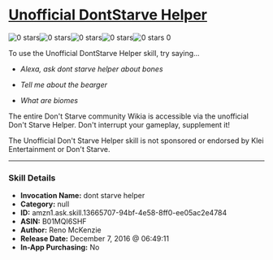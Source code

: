 # [Unofficial DontStarve Helper](http://alexa.amazon.com/#skills/amzn1.ask.skill.13665707-94bf-4e58-8ff0-ee05ac2e4784)
![0 stars](../../images/ic_star_border_black_18dp_1x.png)![0 stars](../../images/ic_star_border_black_18dp_1x.png)![0 stars](../../images/ic_star_border_black_18dp_1x.png)![0 stars](../../images/ic_star_border_black_18dp_1x.png)![0 stars](../../images/ic_star_border_black_18dp_1x.png) 0

To use the Unofficial DontStarve Helper skill, try saying...

* *Alexa, ask dont starve helper about bones*

* *Tell me about the bearger*

* *What are biomes*

The entire Don't Starve community Wikia is accessible via the unofficial Don't Starve Helper. Don't interrupt your gameplay, supplement it!

The Unofficial Don't Starve Helper skill is not sponsored or endorsed by Klei Entertainment or Don't Starve.

***

### Skill Details

* **Invocation Name:** dont starve helper
* **Category:** null
* **ID:** amzn1.ask.skill.13665707-94bf-4e58-8ff0-ee05ac2e4784
* **ASIN:** B01MQI6SHF
* **Author:** Reno McKenzie
* **Release Date:** December 7, 2016 @ 06:49:11
* **In-App Purchasing:** No
